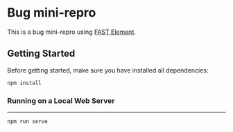 # Bug mini-repro

This is a bug mini-repro using [FAST Element](https://www.fast.design/docs/fast-element/getting-started).

## Getting Started

Before getting started, make sure you have installed all dependencies:

```bash
npm install
```

### Running on a Local Web Server

---

```bash
npm run serve
```
